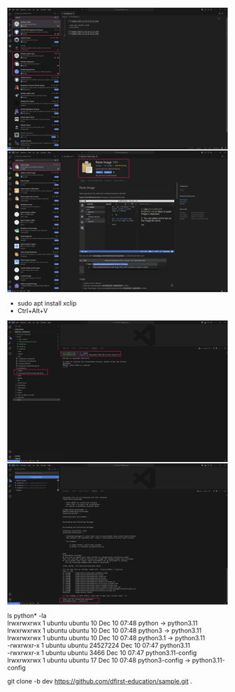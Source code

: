![](images/2023-12-10-16-50-08.png)
![](images/2023-12-10-15-55-55.png)

- sudo apt install xclip
- Ctrl+Alt+V

![](images/2023-12-10-16-31-12.png)
![](images/2023-12-10-16-33-51.png)


ls python* -la  
lrwxrwxrwx 1 ubuntu ubuntu       10 Dec 10 07:48 python -> python3.11  
lrwxrwxrwx 1 ubuntu ubuntu       10 Dec 10 07:48 python3 -> python3.11  
lrwxrwxrwx 1 ubuntu ubuntu       10 Dec 10 07:48 python3.1 -> python3.11  
-rwxrwxr-x 1 ubuntu ubuntu 24527224 Dec 10 07:47 python3.11  
-rwxrwxr-x 1 ubuntu ubuntu     3466 Dec 10 07:47 python3.11-config  
lrwxrwxrwx 1 ubuntu ubuntu       17 Dec 10 07:48 python3-config -> python3.11-config  


git clone -b dev https://github.com/dfirst-education/sample.git .